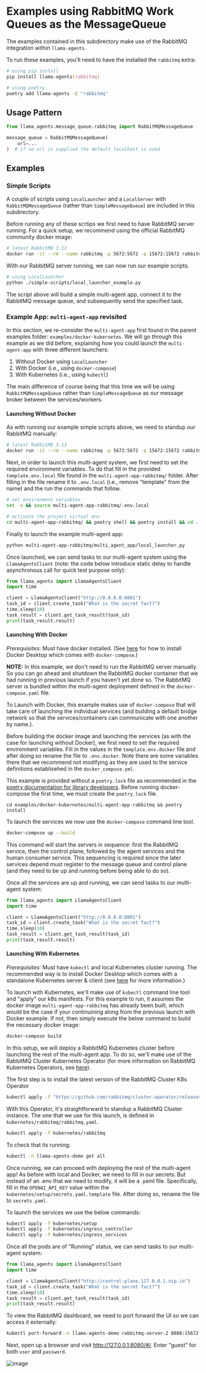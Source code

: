# Examples using RabbitMQ Work Queues as the MessageQueue

The examples contained in this subdirectory make use of the RabbitMQ integration
within `llama-agents`.

To run these examples, you'll need to have the installed the `rabbitmq` extra:

```sh
# using pip install
pip install llama-agents[rabbitmq]

# using poetry
poetry add llama-agents -E "rabbitmq"
```

## Usage Pattern

```python
from llama_agents.message_queue.rabbitmq import RabbitMQMessageQueue

message_queue = RabbitMQMessageQueue(
    url=...
)  # if no url is supplied the default localhost is used
```

## Examples

### Simple Scripts

A couple of scripts using `LocalLauncher` and a `LocalServer` with
`RabbitMQMessageQueue` (rather than `SimpleMessageQueue`) are included in this
subdirectory.

Before running any of these scrtips we first need to have RabbitMQ server running.
For a quick setup, we recommend using the official RabbitMQ community docker image:

```sh
# latest RabbitMQ 3.13
docker run -it --rm --name rabbitmq -p 5672:5672 -p 15672:15672 rabbitmq:3.13-management
```

With our RabbitMQ server running, we can now run our example scripts.

```sh
# using LocalLauncher
python ./simple-scripts/local_launcher_example.py
```

The script above will build a simple multi-agent app, connect it to the RabbitMQ
message queue, and subsequently send the specified task.

### Example App: `multi-agent-app` revisited

In this section, we re-consider the `multi-agent-app` first found in the parent
examples folder: `examples/docker-kubernetes`. We will go through this example
as we did before, explaining how you could launch the `multi-agent-app` with three
different launchers:

1. Without Docker using `LocalLauncher`
2. With Docker (i.e., using `docker-compose`)
3. With Kubernetes (i.e., using `kubectl`)

The main difference of course being that this time we will be using `RabbitMQMessageQueue`
rather than `SimpleMessageQueue` as our message broker between the services/workers.

#### Launching Without Docker

As with running our example simple scripts above, we need to standup our RabbitMQ
manually:

```sh
# latest RabbitMQ 3.13
docker run -it --rm --name rabbitmq -p 5672:5672 -p 15672:15672 rabbitmq:3.13-management
```

Next, in order to launch this multi-agent system, we first need to set the
required environment variables. To do that fill in the provided
`template.env.local` file found in the `multi-agent-app-rabbitmq/` folder. After filling
in the file rename it to `.env.local` (i.e., remove "template" from the name)
and the run the commands that follow.

```sh
# set environment variables
set -a && source multi-agent-app-rabbitmq/.env.local

# activate the project virtual env
cd multi-agent-app-rabbitmq/ && poetry shell && poetry install && cd ../
```

Finally to launch the example multi-agent app:

```sh
python multi-agent-app-rabbitmq/multi_agent_app/local_launcher.py
```

Once launched, we can send tasks to our multi-agent system using the
`LlamaAgentsClient` (note: the code below introduce static delay to handle
asynchronous call for quick test purpose only):

```python
from llama_agents import LlamaAgentsClient
import time

client = LlamaAgentsClient("http://0.0.0.0:8001")
task_id = client.create_task("What is the secret fact?")
time.sleep(10)
task_result = client.get_task_result(task_id)
print(task_result.result)
```

#### Launching With Docker

_Prerequisites_: Must have docker installed. (See
[here](https://docs.docker.com/get-docker/) for how to install Docker Desktop
which comes with `docker-compose`.)

**NOTE:** In this example, we don't need to run the RabbitMQ server manually. So you
can go ahead and shutdown the RabbitMQ docker container that we had running in
previous launch if you haven't yet done so. The RabbitMQ server is bundled within
the multi-agent deployment defined in the `docker-compose.yaml` file.

To Launch with Docker, this example makes use of `docker-compose` that will take
care of launching the individual services (and building a default bridge network
so that the services/containers can communicate with one another by name.).

Before building the docker image and launching the services (as with the case
for launching without Docker), we first need to set the required environment
variables. Fill in the values in the `template.env.docker` file and after doing so rename
the file to `.env.docker`. Note there are some variables there that we recommend
not modifying as they are used to the service definitions establisehed in the
`docker_compose.yml`.

This example is provided without a `poetry.lock` file as recommended in the
[poetry documentation for library developers](https://python-poetry.org/docs/basic-usage/#as-a-library-developer).
Before running docker-compose the first time, we must create the `poetry.lock`
file.

`cd examples/docker-kubernetes/multi-agent-app-rabbitmq && poetry install`

To launch the services we now use the `docker-compose` command line tool.

```sh
docker-compose up --build
```

This command will start the servers in sequence: first the RabbitMQ service,
then the control plane, followed by the agent services and the human consumer
service. This sequencing is required since the later services depend must register
to the message queue and control plane (and they need to be up and running before
being able to do so).

Once all the services are up and running, we can send tasks to our multi-agent
system:

```python
from llama_agents import LlamaAgentsClient
import time

client = LlamaAgentsClient("http://0.0.0.0:8001")
task_id = client.create_task("What is the secret fact?")
time.sleep(10)
task_result = client.get_task_result(task_id)
print(task_result.result)
```

#### Launching With Kubernetes

_Prerequisites_: Must have `kubectl` and local Kubernetes cluster running. The
recommended way is to install Docker Desktop which comes with a standalone
Kubernetes server & client (see
[here](https://docs.docker.com/desktop/kubernetes/) for more information.)

To launch with Kubernetes, we'll make use of `kubectl` command line tool and
"apply" our k8s manifests. For this example to run, it assumes the docker image
`multi-agent-app-rabbitmq` has already been built, which would be the case if your
continuining along from the previous launch with Docker example. If not, then
simply execute the below command to build the necessary docker image:

```sh
docker-compose build
```

In this setup, we will deploy a RabbitMQ Kubernetes cluster before launching the
rest of the multi-agent app. To do so, we'll make use of the RabbitMQ Cluster
Kubernetes Operator (for more information on RabbitMQ Kubernetes Operators, see
[here](https://www.rabbitmq.com/kubernetes/operator/operator-overview)).

The first step is to install the latest version of the RabbitMQ Cluster K8s
Operator

```sh
kubectl apply -f "https://github.com/rabbitmq/cluster-operator/releases/latest/download/cluster-operator.yml"
```

With this Operator, it's straightforward to standup a RabbitMQ Cluster instance.
The one that we use for this launch, is defined in `kubernetes/rabbitmq/rabbitmq.yaml`.

```sh
kubectl apply -f kubernetes/rabbitmq
```

To check that its running:

```sh
kubectl -n llama-agents-demo get all
```

Once running, we can proceed with deploying the rest of the multi-agent app! As before with local and Docker, we need to fill in our secrets. But instead of
an .env that we need to modify, it will be a .yaml file. Specifically, fill in
the `OPENAI_API_KEY` value within the `kubernetes/setup/secrets.yaml.template`
file. After doing so, rename the file to `secrets.yaml`.

To launch the services we use the below commands:

```sh
kubectl apply -f kubernetes/setup
kubectl apply -f kubernetes/ingress_controller
kubectl apply -f kubernetes/ingress_services
```

Once all the pods are of "Running" status, we can send tasks to our multi-agent
system:

```python
from llama_agents import LlamaAgentsClient
import time

client = LlamaAgentsClient("http://control-plane.127.0.0.1.nip.io")
task_id = client.create_task("What is the secret fact?")
time.sleep(10)
task_result = client.get_task_result(task_id)
print(task_result.result)
```

To view the RabbitMQ dashboard, we need to port forward the UI so we can access
it externally:

```sh
kubectl port-forward -n llama-agents-demo rabbitmq-server-2 8080:15672
```

Next, open up a browser and visit http://127.0.0.1:8080/#/. Enter "guest" for
both `user` and `password`.

![image](https://github.com/run-llama/llama-agents/assets/92402603/59a5278e-a80a-42d5-b49d-5c9708bc2d8f)
